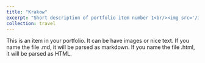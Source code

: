 ```yaml
---
title: "Krakow"
excerpt: "Short description of portfolio item number 1<br/><img src='/images/500x300.png'>"
collection: travel
---
```


This is an item in your portfolio. It can be have images or nice text. If you name the file .md, it will be parsed as markdown. If you name the file .html, it will be parsed as HTML. 
